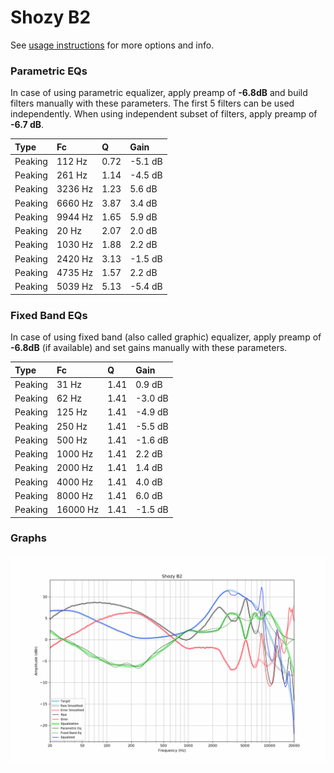 # Shozy B2
See [usage instructions](https://github.com/jaakkopasanen/AutoEq#usage) for more options and info.

### Parametric EQs
In case of using parametric equalizer, apply preamp of **-6.8dB** and build filters manually
with these parameters. The first 5 filters can be used independently.
When using independent subset of filters, apply preamp of **-6.7 dB**.

| Type    | Fc      |    Q | Gain    |
|:--------|:--------|:-----|:--------|
| Peaking | 112 Hz  | 0.72 | -5.1 dB |
| Peaking | 261 Hz  | 1.14 | -4.5 dB |
| Peaking | 3236 Hz | 1.23 | 5.6 dB  |
| Peaking | 6660 Hz | 3.87 | 3.4 dB  |
| Peaking | 9944 Hz | 1.65 | 5.9 dB  |
| Peaking | 20 Hz   | 2.07 | 2.0 dB  |
| Peaking | 1030 Hz | 1.88 | 2.2 dB  |
| Peaking | 2420 Hz | 3.13 | -1.5 dB |
| Peaking | 4735 Hz | 1.57 | 2.2 dB  |
| Peaking | 5039 Hz | 5.13 | -5.4 dB |

### Fixed Band EQs
In case of using fixed band (also called graphic) equalizer, apply preamp of **-6.8dB**
(if available) and set gains manually with these parameters.

| Type    | Fc       |    Q | Gain    |
|:--------|:---------|:-----|:--------|
| Peaking | 31 Hz    | 1.41 | 0.9 dB  |
| Peaking | 62 Hz    | 1.41 | -3.0 dB |
| Peaking | 125 Hz   | 1.41 | -4.9 dB |
| Peaking | 250 Hz   | 1.41 | -5.5 dB |
| Peaking | 500 Hz   | 1.41 | -1.6 dB |
| Peaking | 1000 Hz  | 1.41 | 2.2 dB  |
| Peaking | 2000 Hz  | 1.41 | 1.4 dB  |
| Peaking | 4000 Hz  | 1.41 | 4.0 dB  |
| Peaking | 8000 Hz  | 1.41 | 6.0 dB  |
| Peaking | 16000 Hz | 1.41 | -1.5 dB |

### Graphs
![](./Shozy%20B2.png)